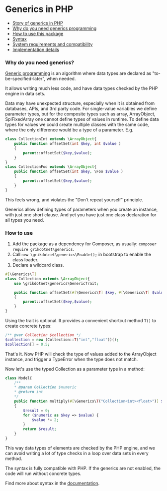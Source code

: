 # Generics in PHP

* [Story of generics in PHP](documentation/story.md)
* [Why do you need generics programming](#why-do-you-need-generics)
* [How to use this package](#how-to-use)
* [Syntax](documentation/syntax.md)
* [System requirements and compatibility](documentation/compatibility.md)
* [Implementation details](documentation/)
 
### Why do you need generics?
[Generic programming](https://en.wikipedia.org/wiki/Generic_programming) is an algorithm where data types are declared as "to-be-specified-later", when needed.

It allows writing much less code, and have data types checked by the PHP engine in data sets.

Data may have unexpected structure, especially when it is obtained from databases, APIs, and 3rd party code.
For single-value variables we define parameter types, but for the composite types such as array, ArrayObject,
SplFixedArray one cannot define types of values in runtime.
To define data types for values we could create multiple classes with the same code, 
where the only difference would be a type of a parameter. 
E.g.
```php
class CollectionInt extends \ArrayObject{
    public function offsetSet(int $key, int $value )
    {
        parent::offsetSet($key,$value);
    }
}
class CollectionFoo extends \ArrayObject{
    public function offsetSet(int $key, \Foo $value )
    {
        parent::offsetSet($key,$value);
    }
}
```
This feels wrong, and violates the "Don't repeat yourself" principle.

Generics allow defining types of parameters when you create an instance, with just one short clause.
And yet you have just one class declaration for all types you need.

### How to use
1. Add the package as a dependency for Composer, as usually: `composer require grikdotnet\generics`. 
2. Call `new \grikdotnet\generics\Enable();` in bootstrap to enable the class loader.
3. Declare a wildcard class.

```php
#[\Generics\T]
class Collection extends \ArrayObject{
    use \grikdotnet\generics\GenericTrait;

    public function offsetSet(#[\Generics\T] $key, #[\Generics\T] $value )
    {
        parent::offsetSet($key,$value);
    }
}
```

Using the trait is optional. It provides a convenient shortcut method `T()` to create concrete types:

```php
/** @var Collection $collection */
$collection = new (Collection::T("int","float"))();
$collection[] = 0.5;
```
That's it. Now PHP will check the type of values added to the ArrayObject instance, and trigger a TypeError 
when the type does not match.

Now let's use the typed Collection as a parameter type in a method:

```php
class Model{
    /**
    * @param Collection $numeric
    * @return int
    */
    public function multiply(#[\Generics\T("Collection<int><float>")] $numeric): int 
    {
        $result = 0;
        for ($numeric as $key => $value) {
            $value *= 2;
        }
        return $result;
    }
}
```

This way data types of elements are checked by the PHP engine, and
we can avoid writing a lot of type checks in a loop over data sets in every method.

The syntax is fully compatible with PHP.
If the generics are not enabled, the code will run without concrete types.

Find more about syntax in the [documentation](documentation/syntax.md).